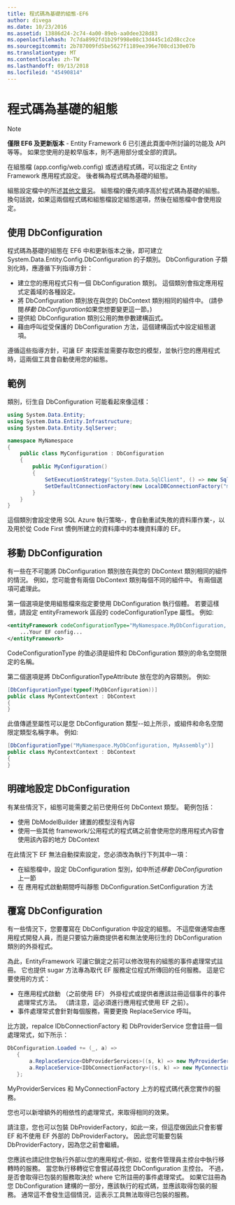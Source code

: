 ```yaml
---
title: 程式碼為基礎的組態-EF6
author: divega
ms.date: 10/23/2016
ms.assetid: 13886d24-2c74-4a00-89eb-aa0dee328d83
ms.openlocfilehash: 7c7da8992fd1b29f998e08c13d445c1d2d8cc2ce
ms.sourcegitcommit: 2b787009fd5be5627f1189ee396e708cd130e07b
ms.translationtype: MT
ms.contentlocale: zh-TW
ms.lasthandoff: 09/13/2018
ms.locfileid: "45490814"
---
```

# <a name="code-based-configuration"></a>程式碼為基礎的組態
> [!NOTE]
> **僅限 EF6 及更新版本** - Entity Framework 6 已引進此頁面中所討論的功能及 API 等等。 如果您使用的是較早版本，則不適用部分或全部的資訊。  

在組態檔 (app.config/web.config) 或透過程式碼，可以指定之 Entity Framework 應用程式設定。 後者稱為程式碼為基礎的組態。  

組態設定檔中的所述[其他文章另](config-file.md)。 組態檔的優先順序高於程式碼為基礎的組態。 換句話說，如果這兩個程式碼和組態檔設定組態選項，然後在組態檔中會使用設定。  

## <a name="using-dbconfiguration"></a>使用 DbConfiguration  

程式碼為基礎的組態在 EF6 中和更新版本之後，即可建立 System.Data.Entity.Config.DbConfiguration 的子類別。 DbConfiguration 子類別化時，應遵循下列指導方針：  

- 建立您的應用程式只有一個 DbConfiguration 類別。 這個類別會指定應用程式定義域的各種設定。  
- 將 DbConfiguration 類別放在與您的 DbContext 類別相同的組件中。 (請參閱*移動 DbConfiguration*如果您想要變更這一節。)  
- 提供給 DbConfiguration 類別公用的無參數建構函式。  
- 藉由呼叫從受保護的 DbConfiguration 方法，這個建構函式中設定組態選項。  

遵循這些指導方針，可讓 EF 來探索並需要存取您的模型，並執行您的應用程式時，這兩個工具會自動使用您的組態。  

## <a name="example"></a>範例  

類別，衍生自 DbConfiguration 可能看起來像這樣：  

``` csharp
using System.Data.Entity;
using System.Data.Entity.Infrastructure;
using System.Data.Entity.SqlServer;

namespace MyNamespace
{
    public class MyConfiguration : DbConfiguration
    {
        public MyConfiguration()
        {
            SetExecutionStrategy("System.Data.SqlClient", () => new SqlAzureExecutionStrategy());
            SetDefaultConnectionFactory(new LocalDBConnectionFactory("mssqllocaldb"));
        }
    }
}
```  

這個類別會設定使用 SQL Azure 執行策略-，會自動重試失敗的資料庫作業-，以及用於從 Code First 慣例所建立的資料庫中的本機資料庫的 EF。  

## <a name="moving-dbconfiguration"></a>移動 DbConfiguration  

有一些在不可能將 DbConfiguration 類別放在與您的 DbContext 類別相同的組件的情況。 例如，您可能會有兩個 DbContext 類別每個不同的組件中。 有兩個選項可處理此。  

第一個選項是使用組態檔來指定要使用 DbConfiguration 執行個體。 若要這樣做，請設定 entityFramework 區段的 codeConfigurationType 屬性。 例如:   

``` xml
<entityFramework codeConfigurationType="MyNamespace.MyDbConfiguration, MyAssembly">
    ...Your EF config...
</entityFramework>
```  

CodeConfigurationType 的值必須是組件和 DbConfiguration 類別的命名空間限定的名稱。  

第二個選項是將 DbConfigurationTypeAttribute 放在您的內容類別。 例如:   

``` csharp  
[DbConfigurationType(typeof(MyDbConfiguration))]
public class MyContextContext : DbContext
{
}
```  

此值傳遞至屬性可以是您 DbConfiguration 類型--如上所示，或組件和命名空間限定類型名稱字串。 例如:   

``` csharp
[DbConfigurationType("MyNamespace.MyDbConfiguration, MyAssembly")]
public class MyContextContext : DbContext
{
}
```  

## <a name="setting-dbconfiguration-explicitly"></a>明確地設定 DbConfiguration  

有某些情況下，組態可能需要之前已使用任何 DbContext 類型。 範例包括：  

- 使用 DbModelBuilder 建置的模型沒有內容  
- 使用一些其他 framework/公用程式的程式碼之前會使用您的應用程式內容會使用該內容的地方 DbContext  

在此情況下 EF 無法自動探索設定，您必須改為執行下列其中一項：  

- 在組態檔中，設定 DbConfiguration 型別，如中所述*移動 DbConfiguration*上一節
- 在 應用程式啟動期間呼叫靜態 DbConfiguration.SetConfiguration 方法  

## <a name="overriding-dbconfiguration"></a>覆寫 DbConfiguration  

有一些情況下，您要覆寫在 DbConfiguration 中設定的組態。 不這麼做通常由應用程式開發人員，而是只要協力廠商提供者和無法使用衍生的 DbConfiguration 類別的外掛程式。  

為此，EntityFramework 可讓它鎖定之前可以修改現有的組態的事件處理常式註冊。  它也提供 sugar 方法專為取代 EF 服務定位程式所傳回的任何服務。 這是它要使用的方式：  

- 在應用程式啟動 （之前使用 EF） 外掛程式或提供者應該註冊這個事件的事件處理常式方法。 （請注意，這必須進行應用程式使用 EF 之前）。  
- 事件處理常式會針對每個服務，需要更換 ReplaceService 呼叫。  

比方說，repalce IDbConnectionFactory 和 DbProviderService 您會註冊一個處理常式，如下所示：  

``` csharp
DbConfiguration.Loaded += (_, a) =>
   {
       a.ReplaceService<DbProviderServices>((s, k) => new MyProviderServices(s));
       a.ReplaceService<IDbConnectionFactory>((s, k) => new MyConnectionFactory(s));
   };
```  

MyProviderServices 和 MyConnectionFactory 上方的程式碼代表您實作的服務。  

您也可以新增額外的相依性的處理常式，來取得相同的效果。  

請注意，您也可以包裝 DbProviderFactory，如此一來，但這麼做因此只會影響 EF 和不使用 EF 外部的 DbProviderFactory。 因此您可能要包裝 DbProviderFactory，因為您之前會繼續。  

您應該也請記住您執行外部以您的應用程式-例如，從套件管理員主控台中執行移轉時的服務。 當您執行移轉從它會嘗試尋找您 DbConfiguration 主控台。 不過，是否會取得已包裝的服務取決於 where 它所註冊的事件處理常式。 如果它註冊為您 DbConfiguration 建構的一部分，應該執行的程式碼，並應該取得包裝的服務。 通常這不會發生這個情況，這表示工具無法取得已包裝的服務。  
